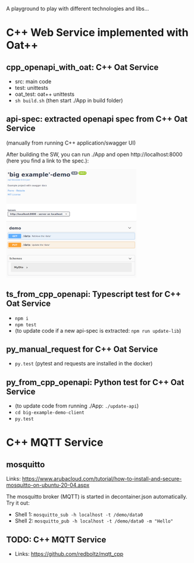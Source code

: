 A playground to play with different technologies and libs...

# C++ Web Service implemented with Oat++ 

## cpp_openapi_with_oat: C++ Oat Service

   * src: main code
   * test: unittests
   * oat_test: oat++ unittests
   * `sh build.sh` (then start ./App in build folder)


## api-spec: extracted openapi spec from C++ Oat Service
(manually from running C++ application/swagger UI)

After building the SW, you can run ./App and open http://localhost:8000 
(here you find a link to the spec.):

<img src="doc/swagger.png" width="350" />


## ts_from_cpp_openapi: Typescript test for C++ Oat Service
   * `npm i`
   * `npm test`
   * (to update code if a new api-spec is extracted: `npm run update-lib`)


## py_manual_request for C++ Oat Service 
   * `py.test` (pytest and requests are installed in the docker)


## py_from_cpp_openapi: Python test for C++ Oat Service
   * (to update code from running ./App: `./update-api`)
   * `cd big-example-demo-client`
   * `py.test`


# C++ MQTT Service 

## mosquitto

Links: https://www.arubacloud.com/tutorial/how-to-install-and-secure-mosquitto-on-ubuntu-20-04.aspx

The mosquitto broker (MQTT) is started in decontainer.json automatically.
Try it out:

  * Shell 1: `mosquitto_sub -h localhost -t /demo/data0`
  * Shell 2: `mosquitto_pub -h localhost -t /demo/data0 -m "Hello"`

## TODO: C++ MQTT Service

  * Links: https://github.com/redboltz/mqtt_cpp 